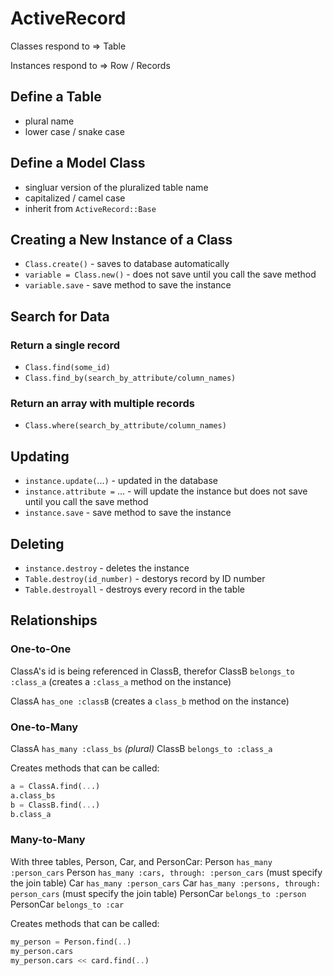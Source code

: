 # ActiveRecord

Classes respond to => Table

Instances respond to => Row / Records

## Define a Table
* plural name
* lower case / snake case

## Define a Model Class
* singluar version of the pluralized table name
* capitalized / camel case
* inherit from `ActiveRecord::Base`

## Creating a New Instance of a Class
* `Class.create()` - saves to database automatically
* `variable = Class.new()` - does not save until you call the save method
* `variable.save` - save method to save the instance

## Search for Data
### Return a single record
* `Class.find(some_id)`
* `Class.find_by(search_by_attribute/column_names)`

### Return an array with multiple records
* `Class.where(search_by_attribute/column_names)`

## Updating 
* `instance.update(`...`)` - updated in the database
* `instance.attribute =` ... - will update the instance but does not save until you call the save method
* `instance.save` - save method to save the instance

## Deleting
* `instance.destroy` - deletes the instance
* `Table.destroy(id_number)` - destorys record by ID number
* `Table.destroyall` - destroys every record in the table

## Relationships

### One-to-One
ClassA's id is being referenced in ClassB, therefor ClassB `belongs_to :class_a` (creates a `:class_a` method on the instance)

ClassA `has_one :classB` (creates a `class_b` method on the instance)

### One-to-Many
ClassA `has_many :class_bs` *(plural)*
ClassB `belongs_to :class_a`

Creates methods that can be called:
```sql
a = ClassA.find(...)
a.class_bs
b = ClassB.find(...)
b.class_a
```

### Many-to-Many
With three tables, Person, Car, and PersonCar:
Person `has_many :person_cars`
Person `has_many :cars, through: :person_cars` (must specify the join table)
Car `has_many :person_cars`
Car `has_many :persons, through: person_cars` (must specify the join table)
PersonCar `belongs_to :person`
PersonCar `belongs_to :car`

Creates methods that can be called:
```sql
my_person = Person.find(..)
my_person.cars
my_person.cars << card.find(..)
```


